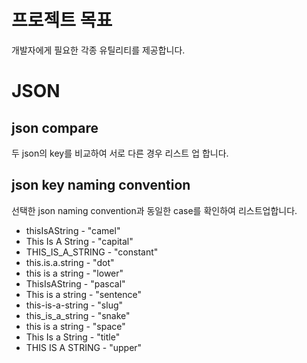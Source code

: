 # 프로젝트 목표

개발자에게 필요한 각종 유틸리티를 제공합니다.

# JSON

## json compare

두 json의 key를 비교하여 서로 다른 경우 리스트 업 합니다.

## json key naming convention

선택한 json naming convention과 동일한 case를 확인하여 리스트업합니다.

- thisIsAString - "camel"
- This Is A String - "capital"
- THIS_IS_A_STRING - "constant"
- this.is.a.string - "dot"
- this is a string - "lower"
- ThisIsAString - "pascal"
- This is a string - "sentence"
- this-is-a-string - "slug"
- this_is_a_string - "snake"
- this is a string - "space"
- This Is a String - "title"
- THIS IS A STRING - "upper"
